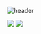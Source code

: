 ![header](https://capsule-render.vercel.app/api?type=rect&height=200&text=Stroke%20Test&fontAlign=70&stroke=00FF00)
<!DOCTYPE html>
<html lang="en">

<head>
    <meta charset="UTF-8">
    <meta name="viewport" content="width=device-width, initial-scale=1.0">
</head>

<body>
    <img src="https://capsule-render.vercel.app/api?type=waving&color=auto&height=400&section=header&text=Hello%20World!😁&fontSize=70&animation=blink&desc=I'm%20Ali%20ML%20Engineer&fontAlign=33&descAlign=15&fontAlignY=20&descAlignY=30" />
    <img src="https://capsule-render.vercel.app/api?type=wave&color=auto&height=300&section=footer&fontSize=90" />
</body>

</html>

<!--
### Hi there 👋
**alim9hamed/alim9hamed** is a ✨ _special_ ✨ repository because its `README.md` (this file) appears on your GitHub profile.

Here are some ideas to get you started:

- 🔭 I’m currently working on ...
- 🌱 I’m currently learning ...
- 👯 I’m looking to collaborate on ...
- 🤔 I’m looking for help with ...
- 💬 Ask me about ...
- 📫 How to reach me: ...
- 😄 Pronouns: ...
- ⚡ Fun fact: ...
-->
